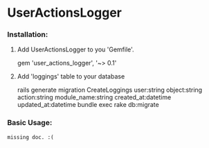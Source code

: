 # UserActionsLogger

### Installation:
1. Add UserActionsLogger to you 'Gemfile'.
    
    gem 'user_actions_logger', '~> 0.1'
    
2. Add 'loggings' table to your database
    
    rails generate migration CreateLoggings user:string object:string action:string module_name:string created_at:datetime updated_at:datetime
    bundle exec rake db:migrate

### Basic Usage:
    missing doc. :(